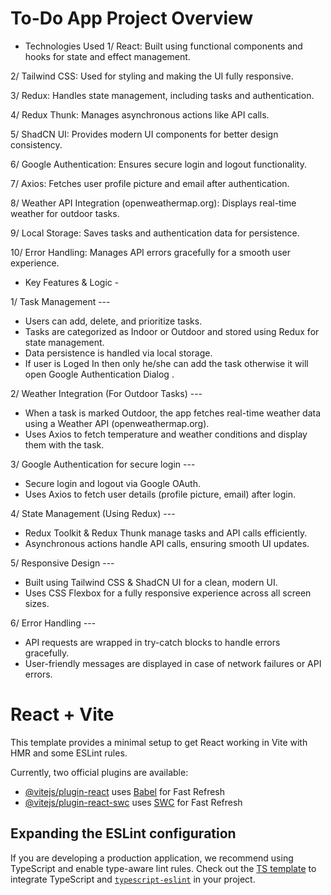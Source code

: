 # To-Do App Project Overview
* Technologies Used
1/ React: Built using functional components and hooks for state and effect management.

2/ Tailwind CSS: Used for styling and making the UI fully responsive.

3/ Redux: Handles state management, including tasks and authentication.

4/ Redux Thunk: Manages asynchronous actions like API calls.

5/ ShadCN UI: Provides modern UI components for better design consistency.

6/ Google Authentication: Ensures secure login and logout functionality.

7/ Axios: Fetches user profile picture and email after authentication.

8/ Weather API Integration (openweathermap.org): Displays real-time weather for outdoor tasks.

9/ Local Storage: Saves tasks and authentication data for persistence.

10/ Error Handling: Manages API errors gracefully for a smooth user experience.


* Key Features & Logic - 

1/ Task Management ---
- Users can add, delete, and prioritize tasks.
- Tasks are categorized as Indoor or Outdoor and stored using Redux for state management.
- Data persistence is handled via local storage.
- If user is Loged In then only he/she can add the task otherwise it will open Google Authentication Dialog .

2/ Weather Integration (For Outdoor Tasks) ---
- When a task is marked Outdoor, the app fetches real-time weather data using a Weather API (openweathermap.org).
- Uses Axios to fetch temperature and weather conditions and display them with the task.

3/ Google Authentication for secure login ---
- Secure login and logout via Google OAuth.
- Uses Axios to fetch user details (profile picture, email) after login.

4/ State Management (Using Redux) ---
- Redux Toolkit & Redux Thunk manage tasks and API calls efficiently.
- Asynchronous actions handle API calls, ensuring smooth UI updates.

5/ Responsive Design ---
- Built using Tailwind CSS & ShadCN UI for a clean, modern UI.
- Uses CSS Flexbox for a fully responsive experience across all screen sizes.

6/ Error Handling ---
- API requests are wrapped in try-catch blocks to handle errors gracefully.
- User-friendly messages are displayed in case of network failures or API errors.




# React + Vite

This template provides a minimal setup to get React working in Vite with HMR and some ESLint rules.

Currently, two official plugins are available:

- [@vitejs/plugin-react](https://github.com/vitejs/vite-plugin-react/blob/main/packages/plugin-react/README.md) uses [Babel](https://babeljs.io/) for Fast Refresh
- [@vitejs/plugin-react-swc](https://github.com/vitejs/vite-plugin-react-swc) uses [SWC](https://swc.rs/) for Fast Refresh

## Expanding the ESLint configuration

If you are developing a production application, we recommend using TypeScript and enable type-aware lint rules. Check out the [TS template](https://github.com/vitejs/vite/tree/main/packages/create-vite/template-react-ts) to integrate TypeScript and [`typescript-eslint`](https://typescript-eslint.io) in your project.

